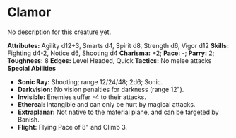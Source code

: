 # Clamor

No description for this creature yet.

**Attributes:** Agility d12+3, Smarts d4, Spirit d8, Strength d6, Vigor
d12
**Skills:** Fighting d4-2, Notice d6, Shooting d4
**Charisma:** +2; **Pace:** -; **Parry:** 2; **Toughness:** 8
**Edges:** Level Headed, Quick
**Tactics:** No melee attacks
**Special Abilities**

- **Sonic Ray:** Shooting; range 12/24/48; 2d6; Sonic.
- **Darkvision:** No vision penalties for darkness (range 12").
- **Invisible:** Enemies suffer -4 to their attacks.
- **Ethereal:** Intangible and can only be hurt by magical attacks.
- **Extraplanar:** Not native to the material plane, and can be targeted
by Banish.
- **Flight:** Flying Pace of 8" and Climb 3.
